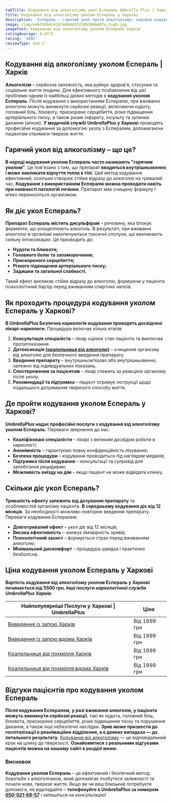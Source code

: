 ```yaml
---
tabTitle: Кодування від алкоголізму укол Еспераль Umbrella Plus | Харків | Від 5500 грн
title: Кодування від алкоголізму уколом Еспераль у Харкові
description: 'Еспераль – гарячий укол проти алкоголізму: надійне кодування у Харкові'
image: /img/e4633d94c4167e88dd3fd1093066e87a_high.jpg
imageText: Кодування від алкоголізму уколом Еспераль Харків
ratingAvarage: 4.97/5
rating: '1892'
reviewType: kod-2
---
```


## Кодування від алкоголізму уколом Еспераль | Харків

**Алкоголізм** – серйозна залежність, яка руйнує здоров’я, стосунки та соціальне життя людини. Для ефективного позбавлення від цієї проблеми одним із найбільш дієвих методів є **кодування уколом Еспераль**. Після кодування з використанням Еспералю, при вживанні алкоголю можуть виникнути серйозні реакції, включаючи нудоту, головний біль, блювоту, прискорене серцебиття, різке підвищення артеріального тиску, а також ризик інфаркту, інсульту та зупинки дихання (апное). **У медичній службі UmbrellaPlus у Харкові** проводять професійне кодування за допомогою уколу з Еспералем, допомагаючи пацієнтам отримати тверезе життя.

## Гарячий укол від алкоголізму – що це?

**В народі кодування уколом Еспераль часто називають "гарячим уколом"**. Це пов'язано з тим, що препарат **вводиться внутрішньовенно і може** **викликати відчуття тепла в тілі.** Цей метод кодування ефективний, оскільки створює стійке відразу до алкоголю на тривалий час. **Кодування з використанням Еспералю можна проводити навіть при наявності патологій печінки.** Препарат має очищену формулу і м’яко переноситься організмом.

## Як діє укол Еспераль?

**Препарат Еспераль містить дисульфірам** – речовину, яка блокує ферменти, що розщеплюють алкоголь. В результаті, при вживанні алкоголю в організмі накопичуються токсичні сполуки, що викликають сильну інтоксикацію. Це призводить до:

* **Нудоти та блювоти;**
* **Головного болю та запаморочення;**
* **Прискореного серцебиття;**
* **Різкого підвищення артеріального тиску;**
* **Задишки та загальної слабкості.**

Такий ефект викликає стійке відразу до алкоголю, формуючи у пацієнта психологічний бар’єр перед вживанням спиртних напоїв.

## Як проходить процедура кодування уколом Еспераль у Харкові?

**В UmbrellaPlus Безпечна наркологія кодування проводять досвідчені лікарі-наркологи.** Процедура включає кілька етапів:

1. **Консультація спеціаліста** – лікар оцінює стан пацієнта та виключає протипоказання.
2. **Детоксикація [(крапельниця від алкоголю)](https://umbrella-plus.com.ua/uk/kharkiv/kapelnica_ot_alkogola_kharkiv-ua/)** – очищення організму від алкоголю для безпечного введення препарату.
3. **Введення препарату** – внутрішньом’язово або внутрішньовенно, залежно від індивідуальних показань.
4. **Спостереження за пацієнтом** – лікар стежить за реакцією організму після уколу.
5. **Рекомендації та підтримка** – пацієнт отримує інструкції щодо подальшого дотримання тверезого способу життя.

## Де пройти кодування уколом Еспераль у Харкові?

**UmbrellaPlus надає професійні послуги з кодування від алкоголізму уколом Еспераль**. Переваги звернення до нас:

* **Кваліфіковані спеціалісти** – лікарі з великим досвідом роботи в наркології;
* **Анонімність** – гарантуємо повну конфіденційність лікування;
* **Безпека процедури** – кодування проводиться під наглядом медиків;
* **Підтримка після кодування** – консультації та супровід для запобігання рецидивам;
* **Можливість виїзду на дім** – якщо пацієнт не може відвідати клініку.

## Скільки діє укол Еспераль?

**Тривалість ефекту залежить від дозування препарату** та особливостей організму пацієнта. **В середньому кодування діє від 12 місяців**. За необхідності можливо повторне введення препарату. Переваги кодування Еспералем:

* **Довготривалий ефект** – укол діє від 12 місяців;
* **Висока ефективність** – знижує ймовірність зривів;
* **Психологічний захист** – формується страх перед вживанням алкоголю;
* **Мінімальний дискомфорт** – процедура швидка і практично безболісна.

## Ціна кодування уколом Еспераль у Харкові

**Вартість кодування від алкоголізму уколом Еспераль у Харкові починається від 5500 грн. *Інші послуги наркологічної служби UmbrellaPlus Харків:***

| Найпопулярніші Послуги у Харкові \| UmbrellaPlus                                                                           | Ціна         |
| -------------------------------------------------------------------------------------------------------------------------- | ------------ |
| [Виведення із запою Харків](https://umbrella-plus.com.ua/uk/kharkiv/vivod-iz-zapoia-kharkiv-ua/)                           | Від 1699 грн |
| [Виведення із запою вдома Харків](https://umbrella-plus.com.ua/uk/kharkiv/vivod-iz-zapoia-na-domy-kharkiv-ua/)             | Від 1999 грн |
| [Крапельниця від похмілля Харків](https://umbrella-plus.com.ua/uk/kharkiv/kapelnica_ot_alkogola_kharkiv-ua/)               | Від 1699 грн |
| [Крапельниця від похмілля вдома Харків](https://umbrella-plus.com.ua/uk/kharkiv/kapelnica_ot_alkogola_na_domy_kharkiv_ua/) | Від 1999 грн |

## Відгуки пацієнтів про кодування уколом Еспераль

**Після кодування Еспералем, у разі вживання алкоголю, у пацієнта можуть виникнути серйозні реакції**, такі як нудота, головний біль, блювота, прискорене серцебиття, різке підвищення тиску та порушення дихання, а також інші небезпечні наслідки. **Зрив може призвести до госпіталізації в реанімаційне відділення, а в деяких випадках — до летального результату.**  [Кодування від алкоголізму](https://umbrella-plus.com.ua/uk/kharkiv/kodirovka-ot-alkogolia-kharkiv-ua/) — це відповідальний крок на шляху до тверезості. **Ознайомитися з реальними відгуками пацієнтів можна на нашому сайті в розділі меню.**

### Висновок

**Кодування уколом Еспераль** – це ефективний і безпечний метод боротьби з алкоголізмом, який допомагає позбутися залежності та почати нове, тверезе життя. Якщо ви чи ваш близький потребуєте допомоги, не відкладайте – **телефонуйте в UmbrellaPlus за номером [050-021-69-57](tel:0500216957)** і запишіться на консультацію!
